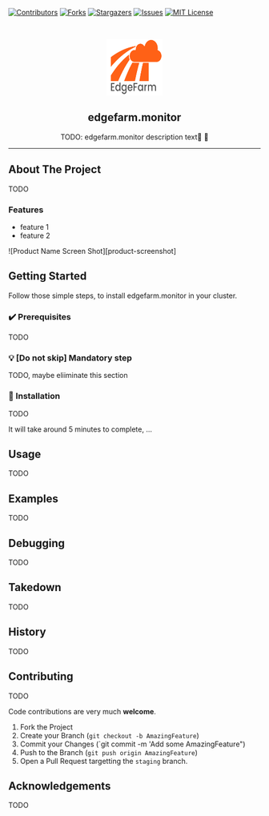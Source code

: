 [contributors-shield]: https://img.shields.io/github/contributors/edgefarm/edgefarm.monitor.svg?style=for-the-badge
[contributors-url]: https://github.com/edgefarm/edgefarm.monitor/graphs/contributors
[forks-shield]: https://img.shields.io/github/forks/edgefarm/edgefarm.monitor.svg?style=for-the-badge
[forks-url]: https://github.com/edgefarm/edgefarm.monitor/network/members
[stars-shield]: https://img.shields.io/github/stars/edgefarm/edgefarm.monitor.svg?style=for-the-badge
[stars-url]: https://github.com/edgefarm/edgefarm.monitor/stargazers
[issues-shield]: https://img.shields.io/github/issues/edgefarm/edgefarm.monitor.svg?style=for-the-badge
[issues-url]: https://github.com/edgefarm/edgefarm.monitor/issues
[license-shield]: https://img.shields.io/badge/License-MIT-yellow.svg
[license-url]: https://opensource.org/licenses/MIT


[![Contributors][contributors-shield]][contributors-url]
[![Forks][forks-shield]][forks-url]
[![Stargazers][stars-shield]][stars-url]
[![Issues][issues-shield]][issues-url]
[![MIT License][license-shield]][license-url]

<!-- PROJECT LOGO -->
<br />
<p align="center">
  <a href="https://github.com/edgefarm/edgefarm.monitor">
    <img src="https://github.com/edgefarm/edgefarm.monitor/raw/main/.images/EdgefarmLogoWithText.png" alt="Logo" width="112" height="112">
  </a>

  <h2 align="center">edgefarm.monitor</h2>

  <p align="center">
    TODO: edgefarm.monitor description text🤑 🚀
  </p>
  <hr />
</p>

## About The Project

TODO

### Features

- feature 1
- feature 2

![Product Name Screen Shot][product-screenshot]

<!-- GETTING STARTED -->

## Getting Started

Follow those simple steps, to install edgefarm.monitor in your cluster.

### ✔️ Prerequisites

TODO

### 💡 [Do not skip] Mandatory step

TODO, maybe eliiminate this section

### 🎯 Installation

TODO

It will take around 5 minutes to complete, ...

## Usage

TODO

## Examples

TODO

## Debugging

TODO

## Takedown

TODO

## History

TODO

## Contributing

TODO

Code contributions are very much **welcome**.

1. Fork the Project
2. Create your Branch (`git checkout -b AmazingFeature`)
3. Commit your Changes (`git commit -m 'Add some AmazingFeature")
4. Push to the Branch (`git push origin AmazingFeature`)
5. Open a Pull Request targetting the `staging` branch.

<!-- ACKNOWLEDGEMENTS -->

## Acknowledgements

TODO
